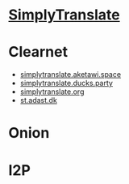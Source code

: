 # [SimplyTranslate](https://codeberg.org/ManeraKai/simplytranslate)

# Clearnet
- [simplytranslate.aketawi.space](https://simplytranslate.aketawi.space)
- [simplytranslate.ducks.party](https://simplytranslate.ducks.party)
- [simplytranslate.org](https://simplytranslate.org)
- [st.adast.dk](https://st.adast.dk)
# Onion

# I2P


